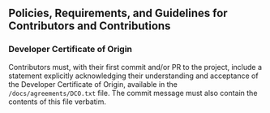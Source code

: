 ## Policies, Requirements, and Guidelines for Contributors and Contributions

### Developer Certificate of Origin

Contributors must, with their first commit and/or PR to the project, include a statement explicitly
acknowledging their understanding and acceptance of the Developer Certificate of Origin, available
in the `/docs/agreements/DCO.txt` file. The commit message must also contain the contents of this
file verbatim.
